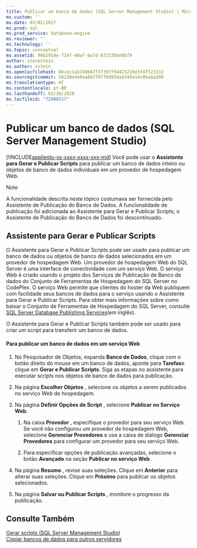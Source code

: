 ```yaml
---
title: Publicar um banco de dados (SQL Server Management Studio) | Microsoft Docs
ms.custom: ''
ms.date: 03/01/2017
ms.prod: sql
ms.prod_service: database-engine
ms.reviewer: ''
ms.technology: ''
ms.topic: conceptual
ms.assetid: 98b2914e-7147-40af-ba7d-87253bbe8bf9
author: stevestein
ms.author: sstein
ms.openlocfilehash: bbcec1ab749b87f37397f94425226e5f4f523132
ms.sourcegitcommit: 58158eda0aa0d7f87f9d958ae349a14c0ba8a209
ms.translationtype: HT
ms.contentlocale: pt-BR
ms.lasthandoff: 03/30/2020
ms.locfileid: "72908517"
---
```

# <a name="publish-a-database-sql-server-management-studio"></a>Publicar um banco de dados (SQL Server Management Studio)
[!INCLUDE[appliesto-ss-xxxx-xxxx-xxx-md](../../includes/appliesto-ss-xxxx-xxxx-xxx-md.md)]
  Você pode usar o **Assistente para Gerar e Publicar Scripts** para publicar um banco de dados inteiro ou objetos de banco de dados individuais em um provedor de hospedagem Web.  
  
> [!NOTE]  
>  A funcionalidade descrita neste tópico costumava ser fornecida pelo Assistente de Publicação do Banco de Dados. A funcionalidade de publicação foi adicionada ao Assistente para Gerar e Publicar Scripts; o Assistente de Publicação do Banco de Dados foi descontinuado.  
  
## <a name="generate-and-publish-scripts-wizard"></a>Assistente para Gerar e Publicar Scripts  
 O Assistente para Gerar e Publicar Scripts pode ser usado para publicar um banco de dados ou objetos de banco de dados selecionados em um provedor de hospedagem Web. Um provedor de hospedagem Web do SQL Server é uma interface de conectividade com um serviço Web. O serviço Web é criado usando o projeto dos Serviços de Publicação de Banco de dados do Conjunto de Ferramentas de Hospedagem do SQL Server no CodePlex. O serviço Web permite que clientes do hoster da Web publiquem com facilidade seus bancos de dados para o serviço usando o Assistente para Gerar e Publicar Scripts. Para obter mais informações sobre como baixar o Conjunto de Ferramentas de Hospedagem do SQL Server, consulte [SQL Server Database Publishing Services](https://go.microsoft.com/fwlink/?LinkId=142025)(em inglês).  
  
 O Assistente para Gerar e Publicar Scripts também pode ser usado para criar um script para transferir um banco de dados.  
  
#### <a name="to-publish-a-database-to-a-web-service"></a>Para publicar um banco de dados em um serviço Web  
  
1.  No Pesquisador de Objetos, expanda **Banco de Dados**, clique com o botão direito do mouse em um banco de dados, aponte para **Tarefas**e clique em **Gerar e Publicar Scripts**. Siga as etapas no assistente para executar scripts nos objetos de banco de dados para publicação.  
  
2.  Na página **Escolher Objetos** , selecione os objetos a serem publicados no serviço Web de hospedagem.  
  
3.  Na página **Definir Opções de Script** , selecione **Publicar no Serviço Web**.  
  
    1.  Na caixa **Provedor** , especifique o provedor para seu serviço Web. Se você não configurou um provedor de hospedagem Web, selecione **Gerenciar Provedores** e use a caixa de diálogo **Gerenciar Provedores** para configurar um provedor para seu serviço Web.  
  
    2.  Para especificar opções de publicação avançadas, selecione o botão **Avançado** na seção **Publicar no serviço Web** .  
  
4.  Na página **Resumo** , revise suas seleções. Clique em **Anterior** para alterar suas seleções. Clique em **Próximo** para publicar os objetos selecionados.  
  
5.  Na página **Salvar ou Publicar Scripts** , monitore o progresso da publicação.  

## <a name="see-also"></a>Consulte Também  
 [Gerar scripts &#40;SQL Server Management Studio&#41;](../../relational-databases/scripting/generate-scripts-sql-server-management-studio.md)   
 [Copiar bancos de dados para outros servidores](../../relational-databases/databases/copy-databases-to-other-servers.md)  
  
  
